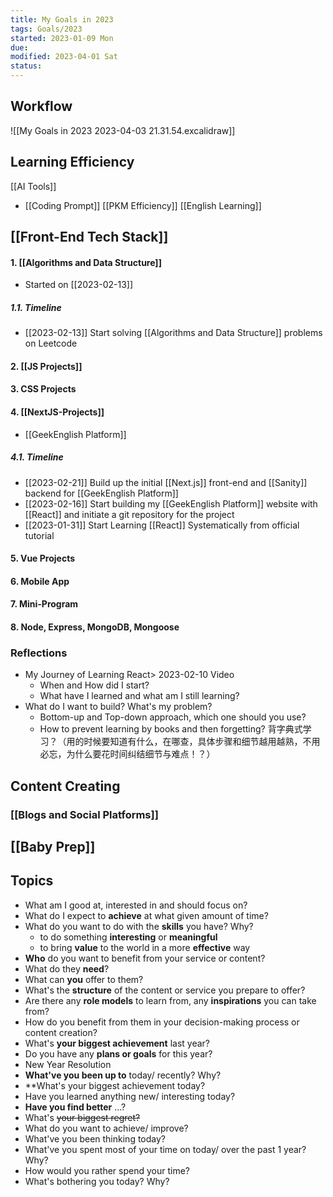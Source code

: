 ```yaml
---
title: My Goals in 2023
tags: Goals/2023    
started: 2023-01-09 Mon
due: 
modified: 2023-04-01 Sat
status: 
---
```

## Workflow
![[My Goals in 2023 2023-04-03 21.31.54.excalidraw]]

## Learning Efficiency
[[AI Tools]]
- [[Coding Prompt]]
[[PKM Efficiency]]
[[English Learning]]
## [[Front-End Tech Stack]]
#### 1. [[Algorithms and Data Structure]]
- Started on [[2023-02-13]]
##### 1.1. Timeline
- [[2023-02-13]] Start solving [[Algorithms and Data Structure]] problems on Leetcode 
#### 2. [[JS Projects]]
#### 3. CSS Projects
#### 4. [[NextJS-Projects]]
- [[GeekEnglish Platform]]
##### 4.1. Timeline
- [[2023-02-21]] Build up the initial [[Next.js]] front-end and [[Sanity]] backend for [[GeekEnglish Platform]]
- [[2023-02-16]] Start building my [[GeekEnglish Platform]] website with [[React]] and initiate a git repository for the project
- [[2023-01-31]] Start Learning [[React]] Systematically from official tutorial 
#### 5. Vue Projects
#### 6. Mobile App
#### 7. Mini-Program
#### 8. Node, Express, MongoDB, Mongoose
### Reflections
- My Journey of Learning React> 2023-02-10 Video
	- When and How did I start?
	- What have I learned and what am I still learning? 
- What do I want to build? What's my problem?
	- Bottom-up and Top-down approach, which one should you use? 
	- How to prevent learning by books and then forgetting? 背字典式学习？（用的时候要知道有什么，在哪查，具体步骤和细节越用越熟，不用必忘，为什么要花时间纠结细节与难点！？）
## Content Creating
### [[Blogs and Social Platforms]] 

## [[Baby Prep]]
## Topics
- What am I good at, interested in and should focus on?
- What do I expect to **achieve** at what given amount of time? 
- What do you want to do with the **skills** you have? Why?
	- to do something **interesting** or **meaningful**
	- to bring **value** to the world in a more **effective** way  
- **Who** do you want to benefit from your service or content?  
- What do they **need**?  
- What can **you** offer to them?  
- What's the **structure** of the content or service you prepare to offer?  
- Are there any **role models** to learn from, any **inspirations** you can take from?  
- How do you benefit from them in your decision-making process or content creation?
- What's **your biggest achievement** last year?
- Do you have any **plans or goals** for this year?
- New Year Resolution
- **What've you been up to** today/ recently? Why?
- **What's your biggest achievement today?
- Have you learned anything new/ interesting today?
- **Have you find better** ...?
- What's ~~your biggest regret?~~
- What do you want to achieve/ improve?
- What've you been thinking today?
- What've you spent most of your time on today/ over the past 1 year? Why?
- How would you rather spend your time?
- What's bothering you today? Why?